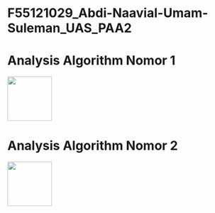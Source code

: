 # F55121029_Abdi-Naavial-Umam-Suleman_UAS_PAA2

<h1>Analysis Algorithm Nomor 1</h1>
<img src="Analisis_algoritma.png" width="100" heigth="50"><br>
<h1>Analysis Algorithm Nomor 2</h1>
<img src="Analisis_algoritma_2,png" width="100" heigth="50"><br>
